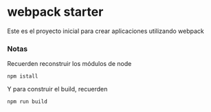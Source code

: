 # webpack starter

Este es el proyecto inicial para crear aplicaciones utilizando webpack

### Notas
Recuerden reconstruir  los módulos de node
```
npm istall
```

Y para construir el build, recuerden
```
npm run build
```


